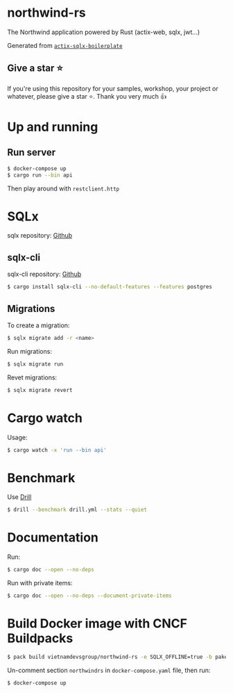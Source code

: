 # northwind-rs

The Northwind application powered by Rust (actix-web, sqlx, jwt...)

Generated from [`actix-sqlx-boilerplate`](https://github.com/fabienbellanger/actix-sqlx-boilerplate)

## Give a star ⭐

If you're using this repository for your samples, workshop, your project or whatever, please give a star ⭐. Thank you very much :+1:

# Up and running

## Run server

```bash
$ docker-compose up
$ cargo run --bin api
```

Then play around with `restclient.http`

# SQLx

sqlx repository: [Github](https://github.com/launchbadge/sqlx)
## sqlx-cli

sqlx-cli repository: [Github](https://github.com/launchbadge/sqlx/tree/master/sqlx-cli)

```bash
$ cargo install sqlx-cli --no-default-features --features postgres
```

## Migrations

To create a migration:

```bash
$ sqlx migrate add -r <name>
```

Run migrations:

```bash
$ sqlx migrate run
```

Revet migrations:

```bash
$ sqlx migrate revert
```

# Cargo watch

Usage:

```bash
$ cargo watch -x 'run --bin api'
```

# Benchmark

Use [Drill](https://github.com/fcsonline/drill)

```bash
$ drill --benchmark drill.yml --stats --quiet
```

# Documentation

Run:

```bash
$ cargo doc --open --no-deps
```

Run with private items:

```bash
$ cargo doc --open --no-deps --document-private-items
```

# Build Docker image with CNCF Buildpacks

```bash
$ pack build vietnamdevsgroup/northwind-rs -e SQLX_OFFLINE=true -b paketocommunity/rust-builder
```

Un-comment section `northwindrs` in `docker-compose.yaml` file, then run:

```bash
$ docker-compose up
```